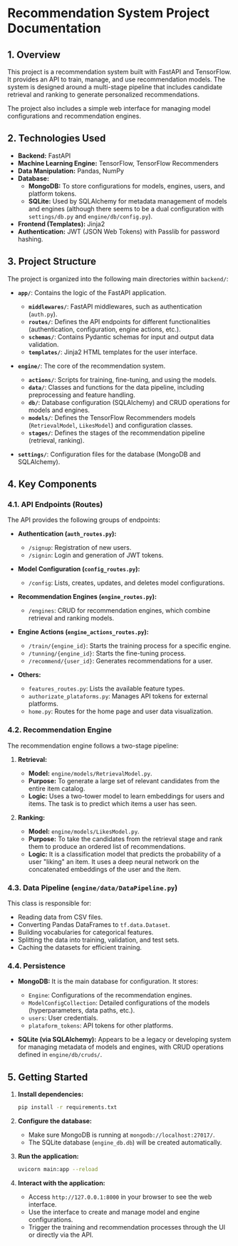 # Recommendation System Project Documentation

## 1. Overview

This project is a recommendation system built with FastAPI and TensorFlow. It provides an API to train, manage, and use recommendation models. The system is designed around a multi-stage pipeline that includes candidate retrieval and ranking to generate personalized recommendations.

The project also includes a simple web interface for managing model configurations and recommendation engines.

## 2. Technologies Used

- **Backend:** FastAPI
- **Machine Learning Engine:** TensorFlow, TensorFlow Recommenders
- **Data Manipulation:** Pandas, NumPy
- **Database:**
  - **MongoDB:** To store configurations for models, engines, users, and platform tokens.
  - **SQLite:** Used by SQLAlchemy for metadata management of models and engines (although there seems to be a dual configuration with `settings/db.py` and `engine/db/config.py`).
- **Frontend (Templates):** Jinja2
- **Authentication:** JWT (JSON Web Tokens) with Passlib for password hashing.

## 3. Project Structure

The project is organized into the following main directories within `backend/`:

- **`app/`**: Contains the logic of the FastAPI application.
  - **`middlewares/`**: FastAPI middlewares, such as authentication (`auth.py`).
  - **`routes/`**: Defines the API endpoints for different functionalities (authentication, configuration, engine actions, etc.).
  - **`schemas/`**: Contains Pydantic schemas for input and output data validation.
  - **`templates/`**: Jinja2 HTML templates for the user interface.

- **`engine/`**: The core of the recommendation system.
  - **`actions/`**: Scripts for training, fine-tuning, and using the models.
  - **`data/`**: Classes and functions for the data pipeline, including preprocessing and feature handling.
  - **`db/`**: Database configuration (SQLAlchemy) and CRUD operations for models and engines.
  - **`models/`**: Defines the TensorFlow Recommenders models (`RetrievalModel`, `LikesModel`) and configuration classes.
  - **`stages/`**: Defines the stages of the recommendation pipeline (retrieval, ranking).

- **`settings/`**: Configuration files for the database (MongoDB and SQLAlchemy).

## 4. Key Components

### 4.1. API Endpoints (Routes)

The API provides the following groups of endpoints:

- **Authentication (`auth_routes.py`):**
  - `/signup`: Registration of new users.
  - `/signin`: Login and generation of JWT tokens.

- **Model Configuration (`config_routes.py`):**
  - `/config`: Lists, creates, updates, and deletes model configurations.

- **Recommendation Engines (`engine_routes.py`):**
  - `/engines`: CRUD for recommendation engines, which combine retrieval and ranking models.

- **Engine Actions (`engine_actions_routes.py`):**
  - `/train/{engine_id}`: Starts the training process for a specific engine.
  - `/tunning/{engine_id}`: Starts the fine-tuning process.
  - `/recommend/{user_id}`: Generates recommendations for a user.

- **Others:**
  - `features_routes.py`: Lists the available feature types.
  - `authorizate_plataforms.py`: Manages API tokens for external platforms.
  - `home.py`: Routes for the home page and user data visualization.

### 4.2. Recommendation Engine

The recommendation engine follows a two-stage pipeline:

1.  **Retrieval:**
    - **Model:** `engine/models/RetrievalModel.py`.
    - **Purpose:** To generate a large set of relevant candidates from the entire item catalog.
    - **Logic:** Uses a two-tower model to learn embeddings for users and items. The task is to predict which items a user has seen.

2.  **Ranking:**
    - **Model:** `engine/models/LikesModel.py`.
    - **Purpose:** To take the candidates from the retrieval stage and rank them to produce an ordered list of recommendations.
    - **Logic:** It is a classification model that predicts the probability of a user "liking" an item. It uses a deep neural network on the concatenated embeddings of the user and the item.

### 4.3. Data Pipeline (`engine/data/DataPipeline.py`)

This class is responsible for:
- Reading data from CSV files.
- Converting Pandas DataFrames to `tf.data.Dataset`.
- Building vocabularies for categorical features.
- Splitting the data into training, validation, and test sets.
- Caching the datasets for efficient training.

### 4.4. Persistence

- **MongoDB:** It is the main database for configuration. It stores:
  - `Engine`: Configurations of the recommendation engines.
  - `ModelConfigCollection`: Detailed configurations of the models (hyperparameters, data paths, etc.).
  - `users`: User credentials.
  - `plataform_tokens`: API tokens for other platforms.

- **SQLite (via SQLAlchemy):** Appears to be a legacy or developing system for managing metadata of models and engines, with CRUD operations defined in `engine/db/cruds/`.

## 5. Getting Started

1.  **Install dependencies:**
    ```bash
    pip install -r requirements.txt
    ```

2.  **Configure the database:**
    - Make sure MongoDB is running at `mongodb://localhost:27017/`.
    - The SQLite database (`engine_db.db`) will be created automatically.

3.  **Run the application:**
    ```bash
    uvicorn main:app --reload
    ```

4.  **Interact with the application:**
    - Access `http://127.0.0.1:8000` in your browser to see the web interface.
    - Use the interface to create and manage model and engine configurations.
    - Trigger the training and recommendation processes through the UI or directly via the API.
